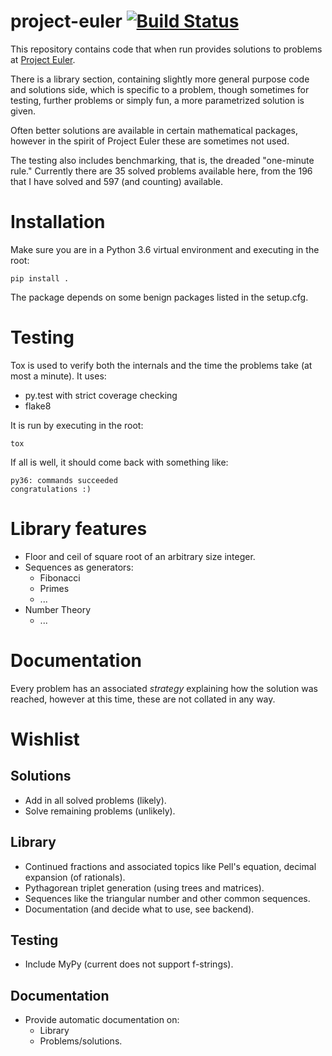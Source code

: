 # project-euler [![Build Status](https://travis-ci.org/cryvate/project-euler.svg?branch=master)](https://travis-ci.org/cryvate/project-euler)

This repository contains code that when run provides solutions to problems 
at [Project Euler](https://projecteuler.net/).

There is a library section, containing slightly more general purpose code 
and solutions side, which is specific to a problem, though sometimes for 
testing, further problems or simply fun, a more parametrized solution is given.

Often better solutions are available in certain mathematical packages, 
however in the spirit of Project Euler these are sometimes not used.

The testing also includes benchmarking, that is, the dreaded "one-minute 
rule." Currently there are 35 solved problems available here, from the 196 
that I 
have solved and 597 (and counting) available.

# Installation
Make sure you are in a Python 3.6 virtual environment and executing in the 
root:

    pip install .

The package depends on some benign packages listed in the setup.cfg.

# Testing
Tox is used to verify both the internals and the time the problems take (at 
most a minute). It uses:
 
 - py.test with strict coverage checking
 - flake8
 
It is run by executing in the root:

    tox
    
If all is well, it should come back with something like:

    py36: commands succeeded
    congratulations :)
    
# Library features

- Floor and ceil of square root of an arbitrary size integer.
- Sequences as generators:
  + Fibonacci
  + Primes
  + ...
- Number Theory
  + ...
    
# Documentation

Every problem has an associated *strategy* explaining how the solution was 
reached, however at this time, these are not collated in any way. 

# Wishlist

## Solutions
- Add in all solved problems (likely).
- Solve remaining problems (unlikely).

## Library
- Continued fractions and associated topics like Pell's equation, decimal 
expansion (of rationals).
- Pythagorean triplet generation (using trees and matrices).
- Sequences like the triangular number and other common sequences.
- Documentation (and decide what to use, see backend).

## Testing
- Include MyPy (current does not support f-strings).

## Documentation
- Provide automatic documentation on:
  + Library
  + Problems/solutions.